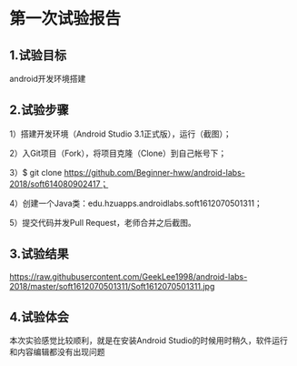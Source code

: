 # 第一次试验报告
 
 ## 1.试验目标
 android开发环境搭建
 
 ## 2.试验步骤
 1）搭建开发环境（Android Studio 3.1正式版），运行（截图）；
 
 2）入Git项目（Fork），将项目克隆（Clone）到自己帐号下；
 
 3）$ git clone https://github.com/Beginner-hww/android-labs-2018/soft614080902417；
 
 4）创建一个Java类：edu.hzuapps.androidlabs.soft1612070501311；
 
 5）提交代码并发Pull Request，老师合并之后截图。
 
 ## 3.试验结果
 https://raw.githubusercontent.com/GeekLee1998/android-labs-2018/master/soft1612070501311/Soft1612070501311.jpg
 
 ## 4.试验体会
 本次实验感觉比较顺利，就是在安装Android Studio的时候用时稍久，软件运行和内容编辑都没有出现问题
